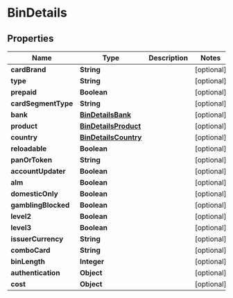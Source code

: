 

# BinDetails


## Properties

| Name | Type | Description | Notes |
|------------ | ------------- | ------------- | -------------|
|**cardBrand** | **String** |  |  [optional] |
|**type** | **String** |  |  [optional] |
|**prepaid** | **Boolean** |  |  [optional] |
|**cardSegmentType** | **String** |  |  [optional] |
|**bank** | [**BinDetailsBank**](BinDetailsBank.md) |  |  [optional] |
|**product** | [**BinDetailsProduct**](BinDetailsProduct.md) |  |  [optional] |
|**country** | [**BinDetailsCountry**](BinDetailsCountry.md) |  |  [optional] |
|**reloadable** | **Boolean** |  |  [optional] |
|**panOrToken** | **String** |  |  [optional] |
|**accountUpdater** | **Boolean** |  |  [optional] |
|**alm** | **Boolean** |  |  [optional] |
|**domesticOnly** | **Boolean** |  |  [optional] |
|**gamblingBlocked** | **Boolean** |  |  [optional] |
|**level2** | **Boolean** |  |  [optional] |
|**level3** | **Boolean** |  |  [optional] |
|**issuerCurrency** | **String** |  |  [optional] |
|**comboCard** | **String** |  |  [optional] |
|**binLength** | **Integer** |  |  [optional] |
|**authentication** | **Object** |  |  [optional] |
|**cost** | **Object** |  |  [optional] |



